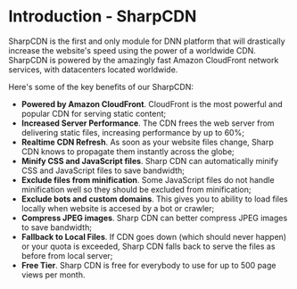# Introduction - SharpCDN

SharpCDN is the first and only module for DNN platform that will drastically increase the website's speed using the power of a worldwide CDN.<br>
SharpCDN is powered by the amazingly fast Amazon CloudFront network services, with datacenters located worldwide.

Here's some of the key benefits of our SharpCDN:

* **Powered by Amazon CloudFront**. CloudFront is the most powerful and popular CDN for serving static content;
* **Increased Server Performance**. The CDN frees the web server from delivering static files, increasing performance by up to 60%;
* **Realtime CDN Refresh**. As soon as your website files change, Sharp CDN knows to propagate them instantly across the globe;
* **Minify CSS and JavaScript files**. Sharp CDN can automatically minify CSS and JavaScript files to save bandwidth;
* **Exclude files from minification**. Some JavaScript files do not handle minification well so they should be excluded from minification;
* **Exclude bots and custom domains**. This gives you to ability to load files locally when website is accesed by a bot or crawler;
* **Compress JPEG images**. Sharp CDN can better compress JPEG images to save bandwidth;
* **Fallback to Local Files**. If CDN goes down (which should never happen) or your quota is exceeded, Sharp CDN falls back to serve the files as before from local server;
* **Free Tier**. Sharp CDN is free for everybody to use for up to 500 page views per month.